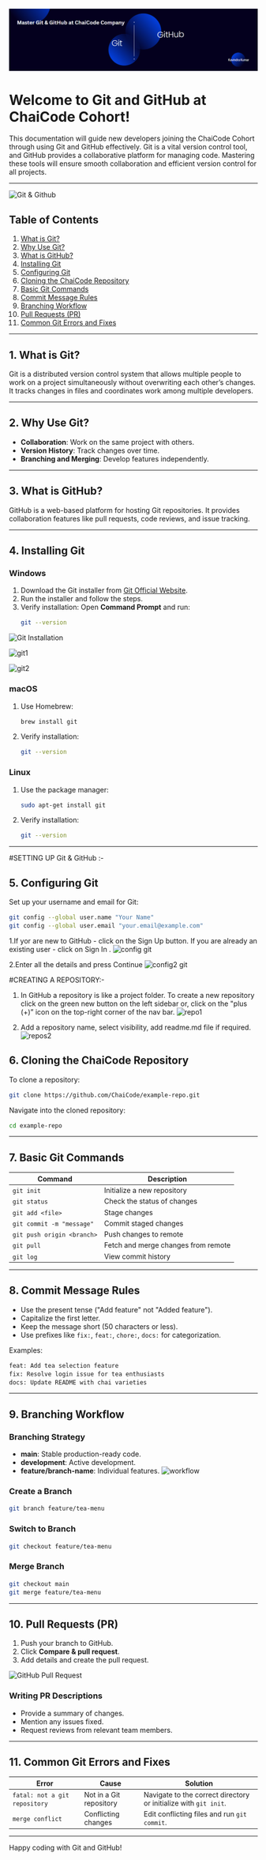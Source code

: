 ![banner](https://github.com/maurya-kavi/Git-and-GitHub-at-ChaiCode-Cohort-/blob/main/screenshort/Screenshot%202025-01-12%20004347.png)

# Welcome to Git and GitHub at ChaiCode Cohort!

This documentation will guide new developers joining the ChaiCode Cohort through using Git and GitHub effectively. Git is a vital version control tool, and GitHub provides a collaborative platform for managing code. Mastering these tools will ensure smooth collaboration and efficient version control for all projects.

---

![Git & Github](https://cdn.hashnode.com/res/hashnode/image/upload/v1736603474484/3f5e6b20-9e04-4606-87f3-8557c0b7d0a8.png?auto=compress,format&format=webp)

## Table of Contents
1. [What is Git?](#what-is-git)
2. [Why Use Git?](#why-use-git)
3. [What is GitHub?](#what-is-github)
4. [Installing Git](#installing-git)
5. [Configuring Git](#configuring-git)
6. [Cloning the ChaiCode Repository](#cloning-the-chaicode-repository)
7. [Basic Git Commands](#basic-git-commands)
8. [Commit Message Rules](#commit-message-rules)
9. [Branching Workflow](#branching-workflow)
10. [Pull Requests (PR)](#pull-requests-pr)
11. [Common Git Errors and Fixes](#common-git-errors-and-fixes)

---

## 1. What is Git?
Git is a distributed version control system that allows multiple people to work on a project simultaneously without overwriting each other’s changes. It tracks changes in files and coordinates work among multiple developers.

---

## 2. Why Use Git?
- **Collaboration**: Work on the same project with others.
- **Version History**: Track changes over time.
- **Branching and Merging**: Develop features independently.

---

## 3. What is GitHub?
GitHub is a web-based platform for hosting Git repositories. It provides collaboration features like pull requests, code reviews, and issue tracking.

---

## 4. Installing Git

### Windows
1. Download the Git installer from [Git Official Website](https://git-scm.com/).
2. Run the installer and follow the steps.
3. Verify installation: Open **Command Prompt** and run:
   ```bash
   git --version
   ```
![Git Installation](https://cdn.hashnode.com/res/hashnode/image/upload/v1736507024393/ad7e0ac6-7ccb-4716-ba84-9ed586084dd2.png?auto=compress,format&format=webp)

![git1](https://cdn.hashnode.com/res/hashnode/image/upload/v1736509626957/b4ff245d-2fe8-4094-92d8-df101d480feb.png?auto=compress,format&format=webp)

![git2](https://cdn.hashnode.com/res/hashnode/image/upload/v1736510452564/34cdfcdb-51ec-4347-8bb4-09bf063038e6.png?auto=compress,format&format=webp)

### macOS
1. Use Homebrew:
   ```bash
   brew install git
   ```
2. Verify installation:
   ```bash
   git --version
   ```

### Linux
1. Use the package manager:
   ```bash
   sudo apt-get install git
   ```
2. Verify installation:
   ```bash
   git --version
   ```

---

#SETTING UP Git & GitHub :-
## 5. Configuring Git
Set up your username and email for Git:
```bash
git config --global user.name "Your Name"
git config --global user.email "your.email@example.com"
```
1.If yor are new to GitHub - click on the Sign Up button. If you are already an existing user - click on Sign In . 
![config git](https://cdn.hashnode.com/res/hashnode/image/upload/v1736521367456/0c09ec5b-446d-432a-8968-91e4d6b9c0d0.gif?auto=format,compress&gif-q=60&format=webm)

2.Enter all the details and press Continue
![config2 git](https://cdn.hashnode.com/res/hashnode/image/upload/v1736523170089/38e267e7-9771-4167-a9a1-0fb38807bc0e.gif?auto=format,compress&gif-q=60&format=webm)


#CREATING A REPOSITORY:-
1. In GitHub a repository is like a project folder. To create a new repository click on the green new button on the left sidebar or, click on the "plus (+)” icon on the top-right corner of the nav bar.
![repo1](https://cdn.hashnode.com/res/hashnode/image/upload/v1736525983307/a9056555-3b9a-4359-ab92-61120cea0de7.png?auto=compress,format&format=webp)

2. Add a repository name, select visibility, add readme.md file if required.
![repos2](https://cdn.hashnode.com/res/hashnode/image/upload/v1736527368824/e5781647-c5be-4f40-ade2-24b77beae8f2.png?auto=compress,format&format=webp)


## 6. Cloning the ChaiCode Repository
To clone a repository:
```bash
git clone https://github.com/ChaiCode/example-repo.git
```
Navigate into the cloned repository:
```bash
cd example-repo
```

---

## 7. Basic Git Commands
| Command | Description |
|---------|-------------|
| `git init` | Initialize a new repository |
| `git status` | Check the status of changes |
| `git add <file>` | Stage changes |
| `git commit -m "message"` | Commit staged changes |
| `git push origin <branch>` | Push changes to remote |
| `git pull` | Fetch and merge changes from remote |
| `git log` | View commit history |

---

## 8. Commit Message Rules
- Use the present tense ("Add feature" not "Added feature").
- Capitalize the first letter.
- Keep the message short (50 characters or less).
- Use prefixes like `fix:`, `feat:`, `chore:`, `docs:` for categorization.

Examples:
```bash
feat: Add tea selection feature
fix: Resolve login issue for tea enthusiasts
docs: Update README with chai varieties
```

---

## 9. Branching Workflow
### Branching Strategy
- **main**: Stable production-ready code.
- **development**: Active development.
- **feature/branch-name**: Individual features.
![workflow](https://cdn.hashnode.com/res/hashnode/image/upload/v1736602223140/467581e2-0b11-4027-8d1a-9ee3a723b25f.png?auto=compress,format&format=webp)

### Create a Branch
```bash
git branch feature/tea-menu
```
### Switch to Branch
```bash
git checkout feature/tea-menu
```
### Merge Branch
```bash
git checkout main
git merge feature/tea-menu
```

---

## 10. Pull Requests (PR)
1. Push your branch to GitHub.
2. Click **Compare & pull request**.
3. Add details and create the pull request.

![GitHub Pull Request](https://www.earthdatascience.org/images/earth-analytics/git-version-control/github-create-new-pull-request.png)

### Writing PR Descriptions
- Provide a summary of changes.
- Mention any issues fixed.
- Request reviews from relevant team members.

---

## 11. Common Git Errors and Fixes
| Error | Cause | Solution |
|-------|-------|----------|
| `fatal: not a git repository` | Not in a Git repository | Navigate to the correct directory or initialize with `git init`. |
| `merge conflict` | Conflicting changes | Edit conflicting files and run `git commit`. |

---

Happy coding with Git and GitHub!


